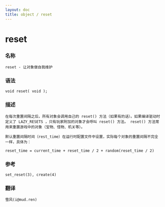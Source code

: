 ```yaml
---
layout: doc
title: object / reset
---
```

# reset

### 名称

    reset - 让对象做自我维护

### 语法

    void reset( void );

### 描述

    在每次重置间隔之后，所有对象会调用自己的 reset() 方法（如果有的话）。如果编译驱动时定义了 LAZY_RESETS ，只有玩家附加的对象才会呼叫 reset() 方法。 reset() 方法常用来重置游戏中的对象（宝物、怪物、机关等）。

    默认重置间隔时间（rest_time）在运行时配置文件中设置，实际每个对象的重置间隔不完全一样，具体为：

    reset_time = current_time + reset_time / 2 + random(reset_time / 2)

### 参考

    set_reset(3), create(4)

### 翻译

    雪风(i@mud.ren)
